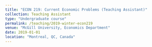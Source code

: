 ```yaml
---
title: "ECON 219: Current Economic Problems (Teaching Assistant)"
collection: Teaching Assistant
type: "Undergraduate course"
permalink: /teaching/2019-winter-econ219
venue: "McGill University, Economics Department"
date: 2019-01-01
location: "Montreal, QC, Canada"
---
```

